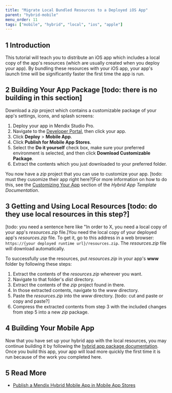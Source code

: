 ```yaml
---
title: "Migrate Local Bundled Resources to a Deployed iOS App"
parent: "hybrid-mobile"
menu_order: 11
tags: ["mobile", "hybrid", "local", "ios", "apple"]
---
```


## 1 Introduction

This tutorial will teach you to distribute an iOS app which includes a local copy of the app's resources (which are usually created when you deploy your app). By bundling these resources with your iOS app, your app's launch time will be significantly faster the first time the app is run. 

## 2 Building Your App Package [todo: there is no building in this section]

Download a *zip* project which contains a customizable package of your app's settings, icons, and splash screens:

1. Deploy your app in Mendix Studio Pro.
1. Navigate to the [Developer Portal](https://sprintr.home.mendix.com/index.html), then click your app.
1. Click **Deploy** > **Mobile App**.
1. Click **Publish for Mobile App Stores**.
1. Select the **Do it yourself** check box, make sure your preferred environment is selected, and then click **Download Customizable Package**.
1. Extract the contents which you just downloaded to your preferred folder. 

You now have a *zip* project that you can use to customize your app. [todo: must they cusomize their app right here?]For more information on how to do this, see the [Customizing Your App](https://github.com/mendix/hybrid-app-template#customizing-your-app) section of the *Hybrid App Template Documentation*.

## 3 Getting and Using Local Resources [todo: do they use local resources in this step?]

[todo: you need a sentence here like "In order to X, you need a local copy of your app's *resources.zip* file.]You need the local copy of your deployed app's *resources.zip* file. To get it, go to this address in a web browser: `https://{your deployed runtime url}/resources.zip`. The *resources.zip* file will download automatically.

To successfully use the resources, put *resources.zip* in your app's **www** folder by following these steps:

1. Extract the contents of the *resources.zip* wherever you want.
1. Navigate to that folder's *dist* directory.
1. Extract the contents of the *zip* project found in there.
1. In those extracted contents, navigate to the *www* directory.
1. Paste the *resources.zip* into the *www* directory. [todo: cut and paste or copy and paste?]
1. Compress the extracted contents from step 3 with the included changes from step 5 into a new *zip* package.

## 4 Building Your Mobile App

Now that you have set up your hybrid app with the local resources, you may continue building it by following the [hybrid app package documentation](https://github.com/mendix/hybrid-app-template/). Once you build this app, your app will load more quickly the first time it is run because of the work you completed here.

## 5 Read More

* [Publish a Mendix Hybrid Mobile App in Mobile App Stores](publishing-a-mendix-hybrid-mobile-app-in-mobile-app-stores)
